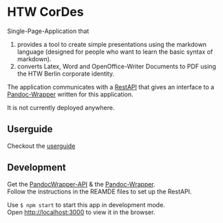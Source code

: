 # HTW CorDes

Single-Page-Application that

1. provides a tool to create simple presentations using the markdown language (designed for people who want to learn the basic syntax of markdown).
2. converts Latex, Word and OpenOffice-Writer Documents to PDF using the HTW Berlin corporate identity.

The application communicates with a [RestAPI](https://github.com/jakobfp/pandocwrapper-api) that gives an interface to a [Pandoc-Wrapper](https://github.com/jakobfp/pandocwrapper) written for this application.

It is not currently deployed anywhere.

## Userguide

Checkout the [userguide](docs/USERGUIDE.md)

## Development

Get the [PandocWrapper-API](https://github.com/jakobfp/pandocwrapper-api) & the [Pandoc-Wrapper](https://github.com/jakobfp/pandocwrapper). <br>
Follow the instructions in the REAMDE files to set up the RestAPI.

Use `$ npm start` to start this app in development mode.<br>
Open [http://localhost:3000](http://localhost:3000) to view it in the browser.

